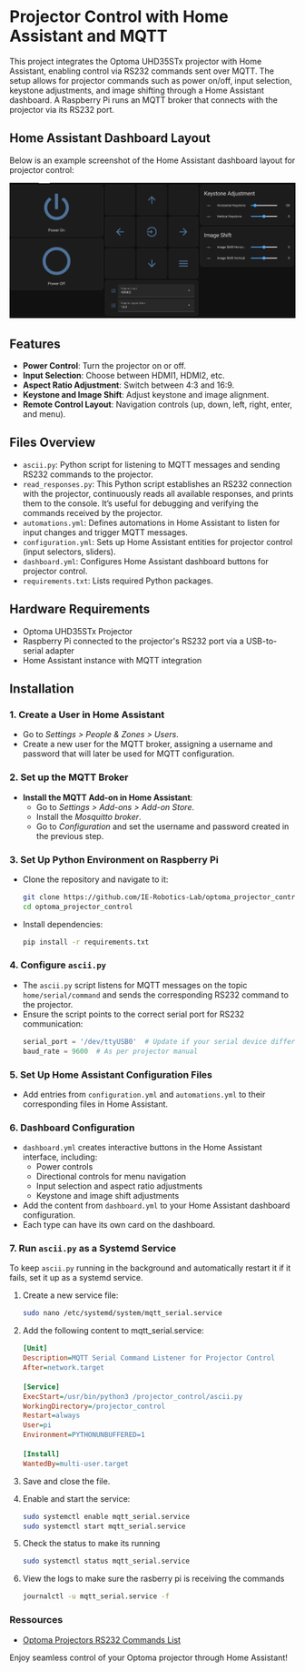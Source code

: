 # Projector Control with Home Assistant and MQTT

This project integrates the Optoma UHD35STx projector with Home Assistant, enabling control via RS232 commands sent over MQTT. The setup allows for projector commands such as power on/off, input selection, keystone adjustments, and image shifting through a Home Assistant dashboard. A Raspberry Pi runs an MQTT broker that connects with the projector via its RS232 port.

## Home Assistant Dashboard Layout

Below is an example screenshot of the Home Assistant dashboard layout for projector control:

![Home Assistant Dashboard Layout](./ressources/dashboard.png)

## Features

- **Power Control**: Turn the projector on or off.
- **Input Selection**: Choose between HDMI1, HDMI2, etc.
- **Aspect Ratio Adjustment**: Switch between 4:3 and 16:9.
- **Keystone and Image Shift**: Adjust keystone and image alignment.
- **Remote Control Layout**: Navigation controls (up, down, left, right, enter, and menu).

## Files Overview

- `ascii.py`: Python script for listening to MQTT messages and sending RS232 commands to the projector.
- `read_responses.py`: This Python script establishes an RS232 connection with the projector, continuously reads all available responses, and prints them to the console. It’s useful for debugging and verifying the commands received by the projector.
- `automations.yml`: Defines automations in Home Assistant to listen for input changes and trigger MQTT messages.
- `configuration.yml`: Sets up Home Assistant entities for projector control (input selectors, sliders).
- `dashboard.yml`: Configures Home Assistant dashboard buttons for projector control.
- `requirements.txt`: Lists required Python packages.

## Hardware Requirements

- Optoma UHD35STx Projector
- Raspberry Pi connected to the projector's RS232 port via a USB-to-serial adapter
- Home Assistant instance with MQTT integration

## Installation

### 1. Create a User in Home Assistant
   - Go to *Settings > People & Zones > Users*.
   - Create a new user for the MQTT broker, assigning a username and password that will later be used for MQTT configuration.
  
### 2. Set up the MQTT Broker
   - **Install the MQTT Add-on in Home Assistant**:
     - Go to *Settings > Add-ons > Add-on Store*.
     - Install the *Mosquitto broker*.
     - Go to *Configuration* and set the username and password created in the previous step.

### 3. Set Up Python Environment on Raspberry Pi
   - Clone the repository and navigate to it:
     ```bash
     git clone https://github.com/IE-Robotics-Lab/optoma_projector_control.git
     cd optoma_projector_control
     ```
   - Install dependencies:
     ```bash
     pip install -r requirements.txt
     ```

### 4. Configure `ascii.py`
   - The `ascii.py` script listens for MQTT messages on the topic `home/serial/command` and sends the corresponding RS232 command to the projector.
   - Ensure the script points to the correct serial port for RS232 communication:
     ```python
     serial_port = '/dev/ttyUSB0'  # Update if your serial device differs
     baud_rate = 9600  # As per projector manual
     ```

### 5. Set Up Home Assistant Configuration Files
   - Add entries from `configuration.yml` and `automations.yml` to their corresponding files in Home Assistant.

### 6. Dashboard Configuration
   - `dashboard.yml` creates interactive buttons in the Home Assistant interface, including:
     - Power controls
     - Directional controls for menu navigation
     - Input selection and aspect ratio adjustments
     - Keystone and image shift adjustments
   - Add the content from `dashboard.yml` to your Home Assistant dashboard configuration.
   - Each type can have its own card on the dashboard.

### 7. Run `ascii.py` as a Systemd Service

To keep `ascii.py` running in the background and automatically restart it if it fails, set it up as a systemd service.

1. Create a new service file:
   ```bash
   sudo nano /etc/systemd/system/mqtt_serial.service
   ```

2.	Add the following content to mqtt_serial.service:
    ```ini
    [Unit]
    Description=MQTT Serial Command Listener for Projector Control
    After=network.target

    [Service]
    ExecStart=/usr/bin/python3 /projector_control/ascii.py
    WorkingDirectory=/projector_control
    Restart=always
    User=pi
    Environment=PYTHONUNBUFFERED=1

    [Install]
    WantedBy=multi-user.target
    ```

3.	Save and close the file.
4.	Enable and start the service:
    ```bash
    sudo systemctl enable mqtt_serial.service
    sudo systemctl start mqtt_serial.service
    ```
5. Check the status to make its running
    ```bash
    sudo systemctl status mqtt_serial.service
    ```
6. View the logs to make sure the rasberry pi is receiving the commands
    ```bash
    journalctl -u mqtt_serial.service -f
    ```

### Ressources 
- [Optoma Projectors RS232 Commands List](./resources/RS232_function_list.pdf)


Enjoy seamless control of your Optoma projector through Home Assistant!